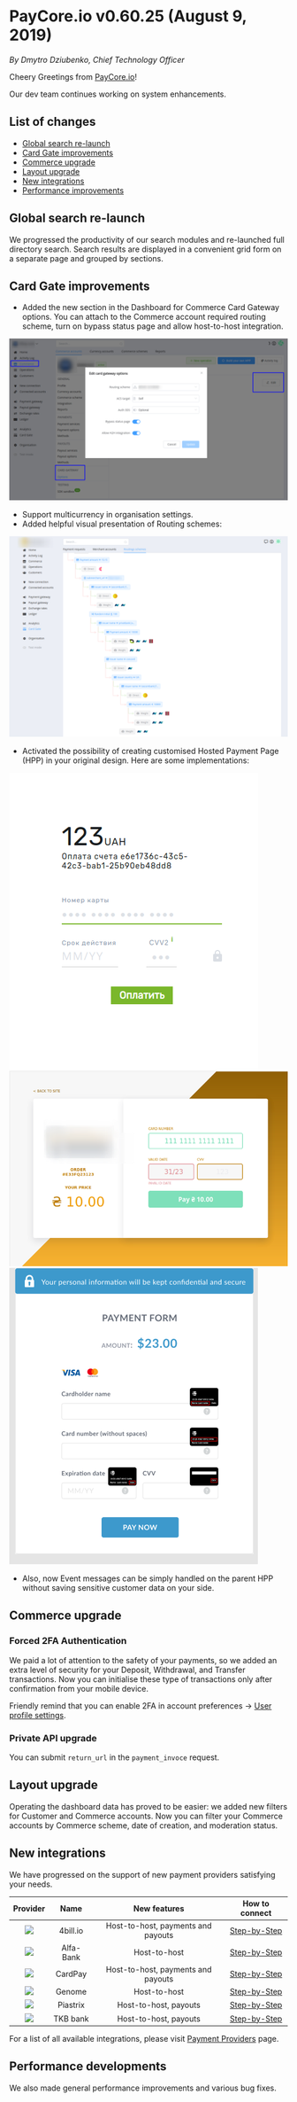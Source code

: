 # **PayCore.io v0.60.25 (August 9, 2019)**

*By Dmytro Dziubenko, Chief Technology Officer*

Cheery Greetings from [PayCore.io](http://paycore.io/)!

Our dev team continues working on system enhancements.
## List of changes
  * [Global search re-launch](#global-search-re-launch)
  * [Card Gate improvements](#card-gate-improvements)
  * [Commerce upgrade](#commerce-upgrade)
  * [Layout upgrade](#layout-upgrade)
  * [New integrations](#new-integrations)
  * [Performance improvements](#performance-developments)

## Global search re-launch
We progressed the productivity of our search modules and re-launched full directory search. Search results are displayed in a convenient grid form on a separate page and grouped by sections.

## Card Gate improvements
  * Added the new section in the Dashboard for Commerce Card Gateway options. You can attach to the Commerce account required routing scheme, turn on bypass status page and allow host-to-host integration.

![Card Gate options](images/v0.60.25/CGoptions.png)

  * Support multicurrency in organisation settings.
  * Added helpful visual presentation of Routing schemes:

![Routing Scheme](images/v0.60.25/routing.png)

  * Activated the possibility of creating customised Hosted Payment Page (HPP) in your original design. Here are some implementations:

![Custom HPP v.1](images/v0.60.25/customHPP.png) ![Custom HPP v.2](images/v0.60.25/customHPP2.png) ![Custom HPP v.3](images/v0.60.25/customHPP3.png)

  * Also, now Event messages can be simply handled on the parent HPP without saving sensitive customer data on your side.

## Commerce upgrade
### Forced 2FA Authentication
We paid a lot of attention to the safety of your payments, so we added an extra level of security for your Deposit, Withdrawal, and Transfer transactions. Now you can initialise these type of transactions only after confirmation from your mobile device.

Friendly remind that you can enable 2FA in account preferences → [User profile settings](https://dashboard.paycore.io/user/settings/two-step-verification).

### Private API upgrade
You can submit `return_url` in the `payment_invoce` request.

## Layout upgrade

Operating the dashboard data has proved to be easier: we added new filters for Customer and Commerce accounts.  Now you can filter your Commerce accounts by Commerce scheme, date of creation, and moderation status.

## New integrations
We have progressed on the support of new payment providers satisfying your needs.

  Provider | Name  | New features | How to connect |
|:-:|:-:|:-:| :-:|
|<a href ="https://4bill.io/" target="_blank" rel="noopener"> <img src="https://static.openfintech.io/payment_providers/4bill/logo.svg?w=70" width="70px"> </a>  | 4bill.io | Host-to-host, payments and payouts | [Step-by-Step](/connectors/4bill/)
|<a href ="https://alfabank.ua/en/banking" target="_blank" rel="noopener"> <img src="https://static.openfintech.io/payment_providers/alfabank/logo.svg?w=70" width="70px"> </a>  | Alfa-Bank | Host-to-host | [Step-by-Step](/connectors/alfabank/)
|<a href ="https://www.cardpay.com/home" target="_blank" rel="noopener"> <img src="https://static.openfintech.io/payment_providers/cardpay/logo.svg?w=70" width="70px"> </a>  | CardPay | Host-to-host, payments and payouts | [Step-by-Step](/connectors/cardpay/) |
|<a href ="https://www.genome.eu/" target="_blank" rel="noopener"> <img src="https://static.openfintech.io/payment_providers/genome/logo.svg?w=70" width="70px"> </a>  | Genome | Host-to-host | [Step-by-Step](/connectors/genome/)|
|<a href ="https://piastrix.com/en/entity" target="_blank" rel="noopener"> <img src="https://static.openfintech.io/payment_providers/piastrix/logo.svg?w=70" width="70px"> </a>  | Piastrix | Host-to-host, payouts | [Step-by-Step](/connectors/piastrix/)|
|<a href ="http://www.tkbbank.com/" target="_blank" rel="noopener"> <img src="https://static.openfintech.io/payment_providers/tkbpay/logo.svg?w=70" width="70px"> </a>  | TKB bank | Host-to-host, payouts | [Step-by-Step](/connectors/tkbpay/)|

For a list of all available integrations, please visit [Payment Providers](https://dashboard.paycore.io/connect-directory/payment-providers) page.

## Performance developments
We also made general performance improvements and various bug fixes.